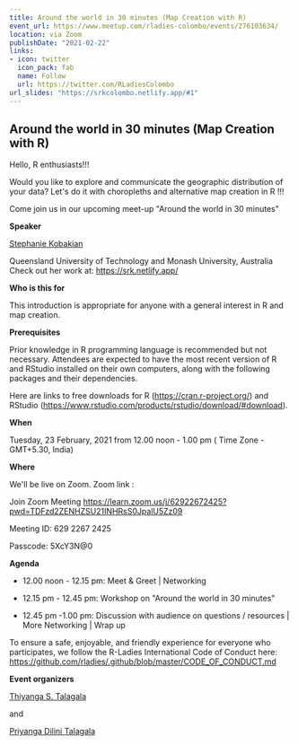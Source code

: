```yaml
---
title: Around the world in 30 minutes (Map Creation with R)
event_url: https://www.meetup.com/rladies-colombo/events/276103634/
location: via Zoom
publishDate: "2021-02-22"
links:
- icon: twitter
  icon_pack: fab
  name: Follow
  url: https://twitter.com/RLadiesColombo
url_slides: "https://srkcolombo.netlify.app/#1"
---
```


## Around the world in 30 minutes (Map Creation with R)

Hello, R enthusiasts!!!

Would you like to explore and communicate the geographic distribution of your data? Let's do it with choropleths and alternative map creation in R !!!

Come join us in our upcoming meet-up "Around the world in 30 minutes"

**Speaker**

[Stephanie Kobakian](https://srk.netlify.app/)

Queensland University of Technology and Monash University, Australia
Check out her work at: https://srk.netlify.app/

**Who is this for**

This introduction is appropriate for anyone with a general interest in R and map creation.

**Prerequisites**

Prior knowledge in R programming language is recommended but not necessary. Attendees are expected to have the most recent version of R and RStudio installed on their own computers, along with the following packages and their dependencies.

Here are links to free downloads for R (https://cran.r-project.org/) and RStudio (https://www.rstudio.com/products/rstudio/download/#download).

**When**

Tuesday, 23 February, 2021 from 12.00 noon - 1.00 pm ( Time Zone - GMT+5.30, India)

**Where**

We'll be live on Zoom.
Zoom link :

Join Zoom Meeting
https://learn.zoom.us/j/62922672425?pwd=TDFzd2ZENHZSU21INHRsS0JpalU5Zz09

Meeting ID: 629 2267 2425

Passcode: 5XcY3N@0

**Agenda**

- 12.00 noon - 12.15 pm: Meet & Greet | Networking

- 12.15 pm - 12.45 pm: Workshop on "Around the world in 30 minutes"

- 12.45 pm -1.00 pm: Discussion with audience on questions / resources | More Networking | Wrap up

To ensure a safe, enjoyable, and friendly experience for everyone who participates, we follow the R-Ladies International Code of Conduct here: https://github.com/rladies/.github/blob/master/CODE_OF_CONDUCT.md

**Event organizers**

[Thiyanga S. Talagala](https://thiyanga.netlify.app/)

and

[Priyanga Dilini Talagala](https://prital.netlify.app/)
